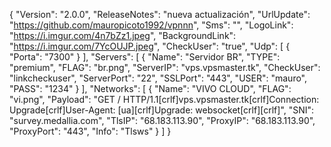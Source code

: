 {
  "Version": "2.0.0",
  "ReleaseNotes": "nueva actualización",
  "UrlUpdate": "https://github.com/mauropicoto1992/vpnnn",
  "Sms": "",
  "LogoLink": "https://i.imgur.com/4n7bZz1.jpeg",
  "BackgroundLink": "https://i.imgur.com/7YcOUJP.jpeg",
  "CheckUser": "true",
  "Udp": [
    {
      "Porta": "7300"
    }
  ],
  "Servers": [
    {
      "Name": "Servidor BR",
      "TYPE": "premium",
      "FLAG": "br.png",
      "ServerIP": "vps.vpsmaster.tk",
      "CheckUser": "linkcheckuser",
      "ServerPort": "22",
      "SSLPort": "443",
      "USER": "mauro",
      "PASS": "1234"
    }
  ],
  "Networks": [
    {
       "Name": "VIVO CLOUD",
        "FLAG": "vi.png",
       "Payload": "GET / HTTP/1.1[crlf]vps.vpsmaster.tk[crlf]Connection: Upgrade[crlf]User-Agent: [ua][crlf]Upgrade: websocket[crlf][crlf]",
       "SNI": "survey.medallia.com",
       "TlsIP": "68.183.113.90",
       "ProxyIP": "68.183.113.90",
       "ProxyPort": "443",
       "Info": "Tlsws"
    }
  ]
}
